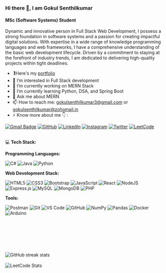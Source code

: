 ### Hi there 👋, I am Gokul Senthilkumar
#### MSc (Software Systems) Student

Dynamic and innovative person in Full Stack Web Development, I possess a strong foundation in software systems and a passion for creating impactful digital solutions. With expertise in a wide range of knowledge programming languages and web frameworks, I have a comprehensive understanding of the basic web development lifecycle. Driven by a commitment to staying at the forefront of industry trends, I am dedicated to delivering high-quality projects within tight deadlines.

- 🏌️Here's my [portfolio]()
- 👀 I’m interested in Full Stack development
- 🔭 I’m currently working on MERN Stack  
- 🌱 I’m currently learning Python, DSA, and Spring Boot
- 💬 Ask me about MERN  
- 📫 How to reach me: gokulsenthilkumar3@gmail.com or gokulsenthilkumar@zohomail.in 
- ⚡ Know more about me 👇 :

[![Gmail Badge](https://img.shields.io/badge/Gmail-D14836?style=for-the-badge&logo=gmail&logoColor=white)](mailto:gokulsenthilkumar3@gmail.com)
[![GitHub](https://img.shields.io/badge/github-181717?style=for-the-badge&logo=github)](https://github.com/gokulsenthilkumar3)
[![LinkedIn](https://img.shields.io/badge/linkedin-0A66C2?style=for-the-badge&logo=linkedin)](https://www.linkedin.com/in/gokul-s-8027b4228/)
[![Instagram](https://img.shields.io/badge/instagram-E4405F?style=for-the-badge&logo=instagram)](https://www.instagram.com/mr.kangeyan/)
[![Twitter](https://img.shields.io/badge/twitter-1DA1F2?style=for-the-badge&logo=twitter)](https://x.com/GokulKangeyanS)
[![LeetCode](https://img.shields.io/badge/LeetCode-FFA116?style=for-the-badge&logo=leetcode&logoColor=black)](https://leetcode.com/u/P2zYBiCLzn/)
<br><br>


💻 **Tech Stack:**

**Programming Languages:**

![C#](https://img.shields.io/badge/C%23-239120?style=for-the-badge&logo=c-sharp&logoColor=white)
![Java](https://img.shields.io/badge/Java-ED8B00?style=for-the-badge&logo=java&logoColor=white)
![Python](https://img.shields.io/badge/Python-3776AB?style=for-the-badge&logo=python&logoColor=white)

**Web Development Stack:**

![HTML5](https://img.shields.io/badge/HTML5-E34F26?style=for-the-badge&logo=html5&logoColor=white)
![CSS3](https://img.shields.io/badge/CSS3-1572B6?style=for-the-badge&logo=css3&logoColor=white)
![Bootstrap](https://img.shields.io/badge/Bootstrap-563D7C?style=for-the-badge&logo=bootstrap&logoColor=white)
![JavaScript](https://img.shields.io/badge/JavaScript-F7DF1E?style=for-the-badge&logo=javascript&logoColor=black)
![React](https://img.shields.io/badge/React-61DAFB?style=for-the-badge&logo=react&logoColor=black)
![NodeJS](https://img.shields.io/badge/Node.js-339933?style=for-the-badge&logo=nodedotjs&logoColor=white)
![Express.js](https://img.shields.io/badge/Express.js-000000?style=for-the-badge&logo=express&logoColor=white)
![MySQL](https://img.shields.io/badge/MySQL-4479A1?style=for-the-badge&logo=mysql&logoColor=white)
![MongoDB](https://img.shields.io/badge/MongoDB-47A248?style=for-the-badge&logo=mongodb&logoColor=white)
![PHP](https://img.shields.io/badge/PHP-777BB4?style=for-the-badge&logo=php&logoColor=white)

**Tools:**

![Postman](https://img.shields.io/badge/Postman-FF6C37?style=for-the-badge&logo=postman&logoColor=white)
![Git](https://img.shields.io/badge/Git-F05032?style=for-the-badge&logo=git&logoColor=white)
![VS Code](https://img.shields.io/badge/VS%20Code-0078D4?style=for-the-badge&logo=visual-studio-code&logoColor=white)
![GitHub](https://img.shields.io/badge/GitHub-181717?style=for-the-badge&logo=github&logoColor=white)
![NumPy](https://img.shields.io/badge/NumPy-013243?style=for-the-badge&logo=numpy&logoColor=white)
![Pandas](https://img.shields.io/badge/Pandas-150458?style=for-the-badge&logo=pandas&logoColor=white)
![Docker](https://img.shields.io/badge/Docker-2496ED?style=for-the-badge&logo=docker&logoColor=white)
![Arduino](https://img.shields.io/badge/Arduino-00979D?style=for-the-badge&logo=arduino&logoColor=white)



<br><br><br><br><br><br>
![GitHub streak stats](https://github-readme-streak-stats.herokuapp.com/?user=gokulsenthilkumar3)
<br><br>
![LeetCode Stats](https://leetcard.jacoblin.cool/P2zYBiCLzn?theme=dark&font=Marcellus&ext=heatmap)
<br/><br/>
<!-- [![Gokul's github activity graph](https://github-readme-activity-graph.vercel.app/graph?username=gokulsenthilkumar3&bg_color=000000&color=47a948&line=38d652&point=f00505&area=true&hide_border=true)](https://github.com/ashutosh00710/github-readme-activity-graph) -->


